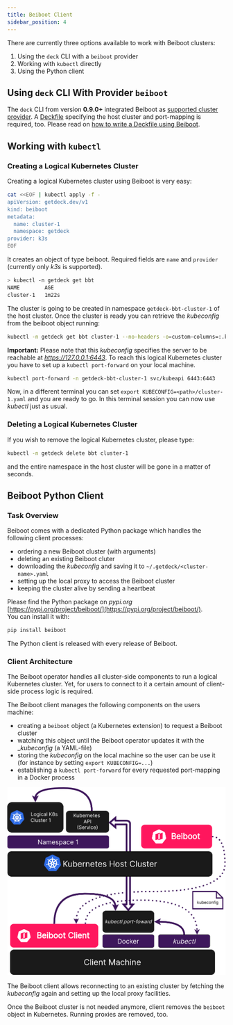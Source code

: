 ```yaml
---
title: Beiboot Client
sidebar_position: 4
---
```

There are currently three options available to work with Beiboot clusters:
1. Using the `deck` CLI with a `beiboot` provider 
2. Working with `kubectl` directly
3. Using the Python client

## Using `deck` CLI With Provider `beiboot`
The `deck` CLI from version **0.9.0+** integrated Beiboot as [supported cluster provider](/docs/deckfile-specs/#provider).
A [Deckfile](/docs/deckfile-specs/) specifying the host cluster and port-mapping is required, too. Please read on
[how to write a Deckfile using Beiboot](/beiboot/configuration/#usage).

## Working with `kubectl`
### Creating a Logical Kubernetes Cluster
Creating a logical Kubernetes cluster using Beiboot is very easy:

```bash
cat <<EOF | kubectl apply -f -
apiVersion: getdeck.dev/v1
kind: beiboot
metadata:
  name: cluster-1
  namespace: getdeck
provider: k3s
EOF
```
It creates an object of type beiboot. Required fields are `name` and `provider` (currently only _k3s_ is supported).
```bash
> kubectl -n getdeck get bbt 
NAME        AGE
cluster-1   1m22s
```
The cluster is going to be created in namespace `getdeck-bbt-cluster-1` of the host cluster. 
Once the cluster is ready you can retrieve the _kubeconfig_ from the beiboot object running:
```bash
kubectl -n getdeck get bbt cluster-1 --no-headers -o=custom-columns=:.kubeconfig.source | base64 -d > cluster-1.yaml
```
**Important:** Please note that this _kubeconfig_ specifies the server to be reachable at _https://127.0.0.1:6443_. 
To reach this logical Kubernetes cluster you have to set up a `kubectl port-forward` on your local machine.
```bash
kubectl port-forward -n getdeck-bbt-cluster-1 svc/kubeapi 6443:6443
```
Now, in a different terminal you can set `export KUBECONFIG=<path>/cluster-1.yaml` and you are ready to go. In this terminal 
session you can now use _kubectl_ just as usual.

### Deleting a Logical Kubernetes Cluster
If you wish to remove the logical Kubernetes cluster, please type:
```bash
kubectl -n getdeck delete bbt cluster-1
```
and the entire namespace in the host cluster will be gone in a matter of seconds.

## Beiboot Python Client
### Task Overview
Beiboot comes with a dedicated Python package which handles the following client processes:
* ordering a new Beiboot cluster (with arguments)
* deleting an existing Beiboot cluter
* downloading the _kubeconfig_ and saving it to `~/.getdeck/<cluster-name>.yaml`
* setting up the local proxy to access the Beiboot cluster
* keeping the cluster alive by sending a heartbeat

Please find the Python package on _pypi.org_ [https://pypi.org/project/beiboot/](https://pypi.org/project/beiboot/).  
You can install it with:

```bash
pip install beiboot
```

The Python client is released with every release of Beiboot.



### Client Architecture
The Beiboot operator handles all cluster-side components to run a logical Kubernetes cluster. Yet, for users to connect 
to it a certain amount of client-side process logic is required.

The Beiboot client manages the following components on the users machine:
* creating a `beiboot` object (a Kubernetes extension) to request a Beiboot cluster
* watching this object until the Beiboot operator updates it with the __kubeconfig_ (a YAML-file)
* storing the _kubeconfig_ on the local machine so the user can be use it (for instance by setting `export KUBECONFIG=...`)
* establishing a `kubectl port-forward` for every requested port-mapping in a Docker process

![Getdeck Beiboot client](/img/beiboot-client.png)

The Beiboot client allows reconnecting to an existing cluster by fetching the _kubeconfig_ again and setting up the
local proxy facilities.  

Once the Beiboot cluster is not needed anymore, client removes the `beiboot` object in Kubernetes. Running proxies are
removed, too.




